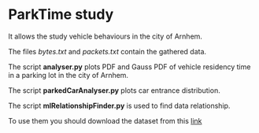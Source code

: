 # ParkTime study

It allows the study vehicle behaviours in the city of Arnhem.

The files *bytes.txt* and *packets.txt* contain the gathered data.

The script **analyser.py** plots PDF and Gauss PDF of vehicle residency time in a parking lot in the city of Arnhem.

The script **parkedCarAnalyser.py** plots car entrance distribution.

The script **mlRelationshipFinder.py** is used to find data relationship.

To use them you should download the dataset from this [link](https://parkeerdata.nl/opendata/arnhem/parkeergarages/transactiedata-parkeergarages)